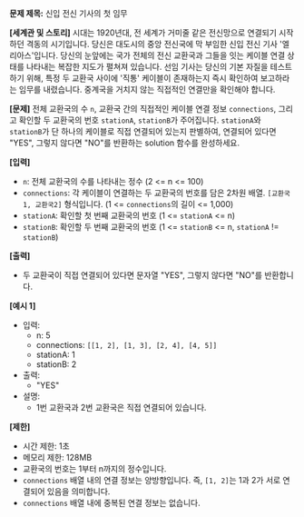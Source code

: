 **문제 제목:** 신입 전신 기사의 첫 임무

**[세계관 및 스토리]**
시대는 1920년대, 전 세계가 거미줄 같은 전신망으로 연결되기 시작하던 격동의 시기입니다. 당신은 대도시의 중앙 전신국에 막 부임한 신입 전신 기사 '엘리아스'입니다. 당신의 눈앞에는 국가 전체의 전신 교환국과 그들을 잇는 케이블 연결 상태를 나타내는 복잡한 지도가 펼쳐져 있습니다. 선임 기사는 당신의 기본 자질을 테스트하기 위해, 특정 두 교환국 사이에 '직통' 케이블이 존재하는지 즉시 확인하여 보고하라는 임무를 내렸습니다. 중계국을 거치지 않는 직접적인 연결만을 확인해야 합니다.

**[문제]**
전체 교환국의 수 `n`, 교환국 간의 직접적인 케이블 연결 정보 `connections`, 그리고 확인할 두 교환국의 번호 `stationA`, `stationB`가 주어집니다. `stationA`와 `stationB`가 단 하나의 케이블로 직접 연결되어 있는지 판별하여, 연결되어 있다면 "YES", 그렇지 않다면 "NO"를 반환하는 solution 함수를 완성하세요.

**[입력]**
*   `n`: 전체 교환국의 수를 나타내는 정수 (2 <= n <= 100)
*   `connections`: 각 케이블이 연결하는 두 교환국의 번호를 담은 2차원 배열. `[교환국1, 교환국2]` 형식입니다. (1 <= `connections`의 길이 <= 1,000)
*   `stationA`: 확인할 첫 번째 교환국의 번호 (1 <= `stationA` <= n)
*   `stationB`: 확인할 두 번째 교환국의 번호 (1 <= `stationB` <= n, `stationA` != `stationB`)

**[출력]**
*   두 교환국이 직접 연결되어 있다면 문자열 "YES", 그렇지 않다면 "NO"를 반환합니다.

**[예시 1]**
*   입력:
    *   n: 5
    *   connections: `[[1, 2], [1, 3], [2, 4], [4, 5]]`
    *   stationA: 1
    *   stationB: 2
*   출력:
    *   "YES"
*   설명:
    *   1번 교환국과 2번 교환국은 직접 연결되어 있습니다.

**[제한]**
*   시간 제한: 1초
*   메모리 제한: 128MB
*   교환국의 번호는 1부터 n까지의 정수입니다.
*   `connections` 배열 내의 연결 정보는 양방향입니다. 즉, `[1, 2]`는 1과 2가 서로 연결되어 있음을 의미합니다.
*   `connections` 배열 내에 중복된 연결 정보는 없습니다.